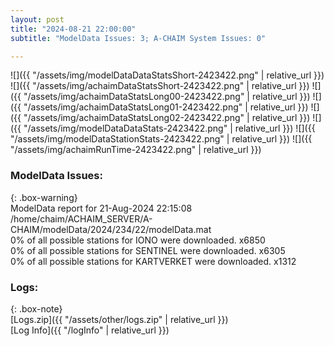```yaml
---
layout: post
title: "2024-08-21 22:00:00"
subtitle: "ModelData Issues: 3; A-CHAIM System Issues: 0"

---
```


![]({{ "/assets/img/modelDataDataStatsShort-2423422.png" | relative_url }})
![]({{ "/assets/img/achaimDataStatsShort-2423422.png" | relative_url }})
![]({{ "/assets/img/achaimDataStatsLong00-2423422.png" | relative_url }})
![]({{ "/assets/img/achaimDataStatsLong01-2423422.png" | relative_url }})
![]({{ "/assets/img/achaimDataStatsLong02-2423422.png" | relative_url }})
![]({{ "/assets/img/modelDataDataStats-2423422.png" | relative_url }})
![]({{ "/assets/img/modelDataStationStats-2423422.png" | relative_url }})
![]({{ "/assets/img/achaimRunTime-2423422.png" | relative_url }})


### ModelData Issues:  
  
{: .box-warning}  
 ModelData report for 21-Aug-2024 22:15:08   
 /home/chaim/ACHAIM_SERVER/A-CHAIM/modelData/2024/234/22/modelData.mat   
 0% of all possible stations for IONO were downloaded. x6850   
 0% of all possible stations for SENTINEL were downloaded. x6305   
 0% of all possible stations for KARTVERKET were downloaded. x1312   
  


### Logs:  
  
{: .box-note}  
[Logs.zip]({{ "/assets/other/logs.zip" | relative_url }})  
[Log Info]({{ "/logInfo" | relative_url }})  
